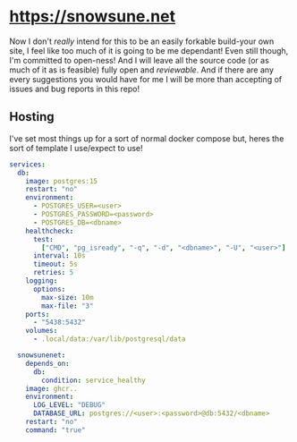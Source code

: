 # https://snowsune.net

Now I don't *really* intend for this to be an easily forkable build-your own site, I feel like too much of it is
going to be me dependant! Even still though, I'm committed to open-ness! And I will leave all the source code (or
as much of it as is feasible) fully open and *reviewable*. And if there are any every suggestions you would 
have for me I will be more than accepting of issues and bug reports in this repo!


## Hosting

I've set most things up for a sort of normal docker compose but, heres the sort of template
I use/expect to use!

```yml
services:
  db:
    image: postgres:15
    restart: "no"
    environment:
      - POSTGRES_USER=<user>
      - POSTGRES_PASSWORD=<password>
      - POSTGRES_DB=<dbname>
    healthcheck:
      test:
        ["CMD", "pg_isready", "-q", "-d", "<dbname>", "-U", "<user>"]
      interval: 10s
      timeout: 5s
      retries: 5
    logging:
      options:
        max-size: 10m
        max-file: "3"
    ports:
      - "5438:5432"
    volumes:
      - .local/data:/var/lib/postgresql/data

  snowsunenet:
    depends_on:
      db:
        condition: service_healthy
    image: ghcr..
    environment:
      LOG_LEVEL: "DEBUG"
      DATABASE_URL: postgres://<user>:<password>@db:5432/<dbname>
    restart: "no"
    command: "true"
```
